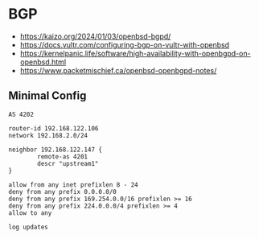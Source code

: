 


# BGP
- https://kaizo.org/2024/01/03/openbsd-bgpd/
- https://docs.vultr.com/configuring-bgp-on-vultr-with-openbsd
- https://kernelpanic.life/software/high-availability-with-openbgpd-on-openbsd.html
- https://www.packetmischief.ca/openbsd-openbgpd-notes/


## Minimal Config

```
AS 4202

router-id 192.168.122.106
network 192.168.2.0/24

neighbor 192.168.122.147 {
        remote-as 4201
        descr "upstream1"
}  

allow from any inet prefixlen 8 - 24
deny from any prefix 0.0.0.0/0
deny from any prefix 169.254.0.0/16 prefixlen >= 16
deny from any prefix 224.0.0.0/4 prefixlen >= 4
allow to any

log updates

```

